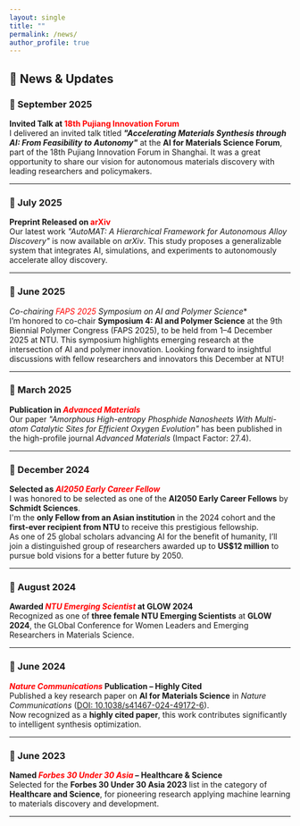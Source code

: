 ```yaml
---
layout: single
title: ""
permalink: /news/
author_profile: true
---
```


## 📣 News & Updates

### 📅 September 2025
**Invited Talk at <span style="color:red">18th Pujiang Innovation Forum</span>**  
I delivered an invited talk titled ***"Accelerating Materials Synthesis through AI: From Feasibility to Autonomy"*** at the **AI for Materials Science Forum**, part of the 18th Pujiang Innovation Forum in Shanghai. It was a great opportunity to share our vision for autonomous materials discovery with leading researchers and policymakers.

---

### 📅 July 2025
**Preprint Released on <span style="color:red">arXiv</span>**  
Our latest work *"AutoMAT: A Hierarchical Framework for Autonomous Alloy Discovery"* is now available on *arXiv*. This study proposes a generalizable system that integrates AI, simulations, and experiments to autonomously accelerate alloy discovery.

---

### 📅 June 2025
**Co-chairing <span style="color:red">FAPS 2025*</span> Symposium on AI and Polymer Science**  
I’m honored to co-chair **Symposium 4: AI and Polymer Science** at the 9th Biennial Polymer Congress (FAPS 2025), to be held from 1–4 December 2025 at NTU. This symposium highlights emerging research at the intersection of AI and polymer innovation. Looking forward to insightful discussions with fellow researchers and innovators this December at NTU!

---

### 📅 March 2025
**Publication in <span style="color:red">*Advanced Materials*</span>**  
Our paper *"Amorphous High-entropy Phosphide Nanosheets With Multi-atom Catalytic Sites for Efficient Oxygen Evolution"* has been published in the high-profile journal *Advanced Materials* (Impact Factor: 27.4).

---

### 📅 December 2024
**Selected as <span style="color:red">*AI2050 Early Career Fellow*</span>**  
I was honored to be selected as one of the **AI2050 Early Career Fellows** by **Schmidt Sciences**.  
I'm the **only Fellow from an Asian institution** in the 2024 cohort and the **first-ever recipient from NTU** to receive this prestigious fellowship.  
As one of 25 global scholars advancing AI for the benefit of humanity, I’ll join a distinguished group of researchers awarded up to **US$12 million** to pursue bold visions for a better future by 2050.

---

### 📅 August 2024
**Awarded <span style="color:red">*NTU Emerging Scientist*</span> at GLOW 2024**  
Recognized as one of **three female NTU Emerging Scientists** at **GLOW 2024**, the GLObal Conference for Women Leaders and Emerging Researchers in Materials Science.

---

### 📅 June 2024
**<span style="color:red">*Nature Communications*</span> Publication – Highly Cited**  
Published a key research paper on **AI for Materials Science** in *Nature Communications* ([DOI: 10.1038/s41467-024-49172-6](https://doi.org/10.1038/s41467-024-49172-6)).  
Now recognized as a **highly cited paper**, this work contributes significantly to intelligent synthesis optimization.

---

### 📅 June 2023
**Named <span style="color:red">*Forbes 30 Under 30 Asia*</span> – Healthcare & Science**  
Selected for the **Forbes 30 Under 30 Asia 2023** list in the category of **Healthcare and Science**, for pioneering research applying machine learning to materials discovery and development.

---
